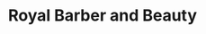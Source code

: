 ---
title: "Royal Barber and Beauty"
url: /manassas-park/royal-barber-and-beauty/
shop: hairdresser
---